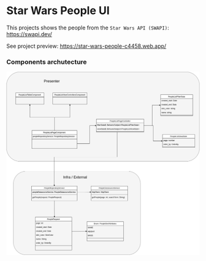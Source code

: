 # Star Wars People UI

This projects shows the people from the `Star Wars API (SWAPI)`: https://swapi.dev/

See project preview: https://star-wars-people-c4458.web.app/

### Components archutecture

![./archtecture.png](./archtecture.png)
